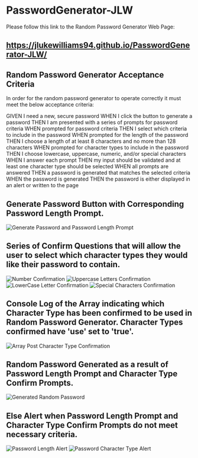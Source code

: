 # PasswordGenerator-JLW

Please follow this link to the Random Password Generator Web Page: 
## https://jlukewilliams94.github.io/PasswordGenerator-JLW/

## Random Password Generator Acceptance Criteria 
In order for the random password generator to operate correctly it must meet the below acceptance criteria:

GIVEN I need a new, secure password
WHEN I click the button to generate a password
THEN I am presented with a series of prompts for password criteria
WHEN prompted for password criteria
THEN I select which criteria to include in the password
WHEN prompted for the length of the password
THEN I choose a length of at least 8 characters and no more than 128 characters
WHEN prompted for character types to include in the password
THEN I choose lowercase, uppercase, numeric, and/or special characters
WHEN I answer each prompt
THEN my input should be validated and at least one character type should be selected
WHEN all prompts are answered
THEN a password is generated that matches the selected criteria
WHEN the password is generated
THEN the password is either displayed in an alert or written to the page

## Generate Password Button with Corresponding Password Length Prompt. 

![Generate Password and Password Length Prompt](https://user-images.githubusercontent.com/59854275/74200139-1e627200-4c34-11ea-8a9d-7665d11e38ec.png)

## Series of Confirm Questions that will allow the user to select which character types they would like their password to contain. 
![Number Confirmation](https://user-images.githubusercontent.com/59854275/74200167-2fab7e80-4c34-11ea-9c4c-04d10e0f2d71.png)
![Uppercase Letters Confirmation](https://user-images.githubusercontent.com/59854275/74200183-3639f600-4c34-11ea-91ce-8dfc408215cb.png)
![LowerCase Letter Confirmation](https://user-images.githubusercontent.com/59854275/74200195-3df99a80-4c34-11ea-96ac-a1c4f91245ad.png)
![Special Characters Confirmation](https://user-images.githubusercontent.com/59854275/74200205-44881200-4c34-11ea-84c6-2a9c70970f89.png)

## Console Log of the Array indicating which Character Type has been confirmed to be used in Random Password Generator. Character Types confirmed have 'use' set to 'true'.

![Array Post Character Type Confirmation](https://user-images.githubusercontent.com/59854275/74200217-4d78e380-4c34-11ea-8674-a21bfb497b93.png)

## Random Password Generated as a result of Password Length Prompt and Character Type Confirm Prompts. 

![Generated Random Password](https://user-images.githubusercontent.com/59854275/74200228-58337880-4c34-11ea-8a9b-55042522537e.png)

## Else Alert when Password Length Prompt and Character Type Confirm Prompts do not meet necessary criteria. 

![Password Length Alert](https://user-images.githubusercontent.com/59854275/74200247-6aadb200-4c34-11ea-9dea-7776f8f1171f.png)
![Password Character Type Alert](https://user-images.githubusercontent.com/59854275/74200289-8b760780-4c34-11ea-9bea-f2ac8f104fdd.png)
